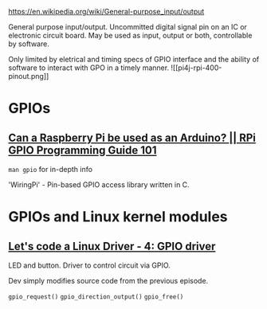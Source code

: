 https://en.wikipedia.org/wiki/General-purpose_input/output

General purpose input/output.
Uncommitted digital signal pin on an IC or electronic circuit board.
May be used as input, output or both, controllable by software.

Only limited by eletrical and timing specs of GPIO interface and the ability of software to interact with GPO in a timely manner. 
![[pi4j-rpi-400-pinout.png]]

# GPIOs

## [Can a Raspberry Pi be used as an Arduino? || RPi GPIO Programming Guide 101](https://youtu.be/tQEmtbaO2GY)

`man gpio` for in-depth info

'WiringPi' - Pin-based GPIO access library written in C.


# GPIOs and Linux kernel modules

## [ Let's code a Linux Driver - 4: GPIO driver](https://youtu.be/P3Judr4i7QI)

LED and button. Driver to control circuit via GPIO.

Dev simply modifies source code from the previous episode.

`gpio_request()`
`gpio_direction_output()`
`gpio_free()`
